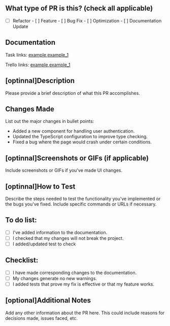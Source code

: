 ## What type of PR is this? (check all applicable)

- [ ] Refactor - [ ] Feature - [ ] Bug Fix - [ ] Optimization - [ ] Documentation Update

## Documentation

Task links: [example](https://github.com/rolling-scopes-school/tasks/blob/master/tasks/eCommerce-Application/Sprints/Sprint1/RSS-ECOMM-1_01.md),[example_1](https://github.com/rolling-scopes-school/tasks/blob/master/tasks/eCommerce-Application/Sprints/Sprint1/RSS-ECOMM-1_02.md)

Trello links: [example](https://trello.com/c/8sPjt2dR/1-rss-ecomm-101-set-up-github-repository),[example_1](https://trello.com/c/IKbuWjFQ/2-rss-ecomm-102-set-up-folder-structure)

## [optinnal]Description

Please provide a brief description of what this PR accomplishes.

## Changes Made

List out the major changes in bullet points:

- Added a new component for handling user authentication.
- Updated the TypeScript configuration to improve type checking.
- Fixed a bug where the page would crash under certain conditions.

## [optinnal]Screenshots or GIFs (if applicable)

Include screenshots or GIFs if you've made UI changes.

## [optinnal]How to Test

Describe the steps needed to test the functionality you've implemented or the bugs you've fixed. Include specific commands or URLs if necessary.

## To do list:

- [ ] I've added information to the documentation.
- [ ] I checked that my changes will not break the project.
- [ ] I added/updated test to check

## Checklist:

- [ ] I have made corresponding changes to the documentation.
- [ ] My changes generate no new warnings.
- [ ] I added tests that prove my fix is effective or that my feature works.

## [optional]Additional Notes

Add any other information about the PR here. This could include reasons for decisions made, issues faced, etc.
